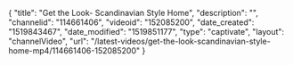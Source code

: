 {
    "title": "Get the Look- Scandinavian Style Home",
    "description": "",
    "channelid": "114661406",
    "videoid": "152085200",
    "date_created": "1519843467",
    "date_modified": "1519851177",
    "type": "captivate",
    "layout": "channelVideo",
    "url": "\/latest-videos\/get-the-look-scandinavian-style-home-mp4\/114661406-152085200"
}